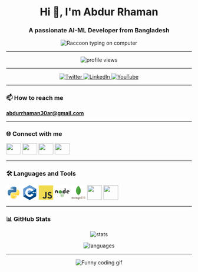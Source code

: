 <!-- 👋 Intro Section -->
<h1 align="center">Hi 👋, I'm Abdur Rhaman</h1>
<h3 align="center">A passionate AI-ML Developer from Bangladesh</h3>

<!-- Funny GIF Example (replace link with your own gif) -->
<p align="center">
  <img src="https://media.giphy.com/media/JIX9t2j0ZTN9S/giphy.gif" width="250" alt="Raccoon typing on computer"/>
</p>

---

<!-- Profile Views Counter -->
<p align="center">
  <img src="https://komarev.com/ghpvc/?username=YOUR_GITHUB_USERNAME&label=Profile%20views&color=0e75b6&style=flat" alt="profile views"/>
</p>

---

<!-- Social Badges -->
<p align="center">
  <a href="https://twitter.com/YOUR_TWITTER" target="_blank">
    <img src="https://img.shields.io/twitter/follow/YOUR_TWITTER?logo=twitter&style=for-the-badge" alt="Twitter"/>
  </a>
  <a href="https://www.linkedin.com/in/YOUR_LINKEDIN/" target="_blank">
    <img src="https://img.shields.io/badge/LinkedIn-blue?logo=linkedin&style=for-the-badge" alt="LinkedIn"/>
  </a>
  <a href="https://www.youtube.com/c/YOUR_YOUTUBE" target="_blank">
    <img src="https://img.shields.io/badge/YouTube-red?logo=youtube&style=for-the-badge" alt="YouTube"/>
  </a>
</p>

---

### 📫 How to reach me
**abdurrhaman30ar@gmail.com**

---

### 🌐 Connect with me
<p align="left">
  <a href="https://twitter.com/YOUR_TWITTER" target="blank"><img src="https://raw.githubusercontent.com/rahuldkjain/github-profile-readme-generator/master/src/images/icons/Social/twitter.svg" height="30" width="40" /></a>
  <a href="https://linkedin.com/in/YOUR_LINKEDIN" target="blank"><img src="https://raw.githubusercontent.com/rahuldkjain/github-profile-readme-generator/master/src/images/icons/Social/linked-in-alt.svg" height="30" width="40" /></a>
  <a href="https://fb.com/YOUR_FACEBOOK" target="blank"><img src="https://raw.githubusercontent.com/rahuldkjain/github-profile-readme-generator/master/src/images/icons/Social/facebook.svg" height="30" width="40" /></a>
  <a href="https://discord.gg/YOUR_DISCORD" target="blank"><img src="https://raw.githubusercontent.com/rahuldkjain/github-profile-readme-generator/master/src/images/icons/Social/discord.svg" height="30" width="40" /></a>
</p>

---

### 🛠️ Languages and Tools
<p align="left">
  <img src="https://raw.githubusercontent.com/devicons/devicon/master/icons/python/python-original.svg" width="40" height="40"/> 
  <img src="https://raw.githubusercontent.com/devicons/devicon/master/icons/cplusplus/cplusplus-original.svg" width="40" height="40"/>
  <img src="https://raw.githubusercontent.com/devicons/devicon/master/icons/javascript/javascript-original.svg" width="40" height="40"/>
  <img src="https://raw.githubusercontent.com/devicons/devicon/master/icons/nodejs/nodejs-original-wordmark.svg" width="40" height="40"/>
  <img src="https://raw.githubusercontent.com/devicons/devicon/master/icons/mongodb/mongodb-original-wordmark.svg" width="40" height="40"/>
  <img src="https://cdn.worldvectorlogo.com/logos/django.svg" width="40" height="40"/>
  <img src="https://www.vectorlogo.zone/logos/tensorflow/tensorflow-icon.svg" width="40" height="40"/>
</p>

---

### 📊 GitHub Stats
<p align="center">
  <img src="https://github-readme-stats.vercel.app/api?username=YOUR_GITHUB_USERNAME&show_icons=true&locale=en" alt="stats" />
</p>
<p align="center">
  <img src="https://github-readme-stats.vercel.app/api/top-langs?username=YOUR_GITHUB_USERNAME&show_icons=true&locale=en&layout=compact" alt="languages" />
</p>

---

<!-- Extra Funny Meme Spot -->
<p align="center">
  <img src="https://media.giphy.com/media/13CoXDiaCcCoyk/giphy.gif" width="200" alt="Funny coding gif"/>
</p>
